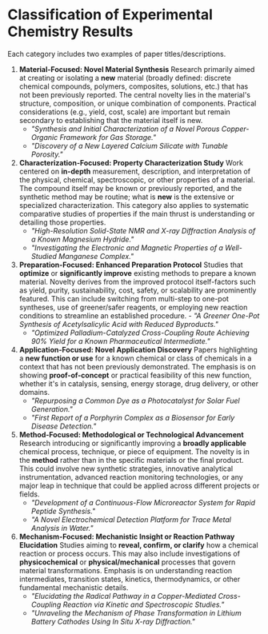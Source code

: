 # **Classification of Experimental Chemistry Results**

Each category includes two examples of paper titles/descriptions.

1. **Material-Focused: Novel Material Synthesis**
    Research primarily aimed at creating or isolating a **new** material (broadly defined: discrete chemical compounds, polymers, composites, solutions, etc.) that has not been previously reported. The central novelty lies in the material's structure, composition, or unique combination of components. Practical considerations (e.g., yield, cost, scale) are important but remain secondary to establishing that the material itself is new.
    - *"Synthesis and Initial Characterization of a Novel Porous Copper-Organic Framework for Gas Storage."*  
    - *"Discovery of a New Layered Calcium Silicate with Tunable Porosity."*  
2. **Characterization-Focused: Property Characterization Study**
    Work centered on **in-depth** measurement, description, and interpretation of the physical, chemical, spectroscopic, or other properties of a material. The compound itself may be known or previously reported, and the synthetic method may be routine; what is **new** is the extensive or specialized characterization. This category also applies to systematic comparative studies of properties if the main thrust is understanding or detailing those properties.
    - *"High-Resolution Solid-State NMR and X-ray Diffraction Analysis of a Known Magnesium Hydride."*  
    - *"Investigating the Electronic and Magnetic Properties of a Well-Studied Manganese Complex."*  
3. **Preparation-Focused: Enhanced Preparation Protocol**
    Studies that **optimize** or **significantly improve** existing methods to prepare a known material. Novelty derives from the improved protocol itself-factors such as yield, purity, sustainability, cost, safety, or scalability are prominently featured. This can include switching from multi-step to one-pot syntheses, use of greener/safer reagents, or employing new reaction conditions to streamline an established procedure.
       - *"A Greener One-Pot Synthesis of Acetylsalicylic Acid with Reduced Byproducts."*  
    - *"Optimized Palladium-Catalyzed Cross-Coupling Route Achieving 90% Yield for a Known Pharmaceutical Intermediate."*  
4. **Application-Focused: Novel Application Discovery**
    Papers highlighting a **new function or use** for a known chemical or class of chemicals in a context that has not been previously demonstrated. The emphasis is on showing **proof-of-concept** or practical feasibility of this new function, whether it's in catalysis, sensing, energy storage, drug delivery, or other domains.
    - *"Repurposing a Common Dye as a Photocatalyst for Solar Fuel Generation."*  
    - *"First Report of a Porphyrin Complex as a Biosensor for Early Disease Detection."*  
5. **Method-Focused: Methodological or Technological Advancement**
    Research introducing or significantly improving a **broadly applicable** chemical process, technique, or piece of equipment. The novelty is in the **method** rather than in the specific materials or the final product. This could involve new synthetic strategies, innovative analytical instrumentation, advanced reaction monitoring technologies, or any major leap in technique that could be applied across different projects or fields.
    - *"Development of a Continuous-Flow Microreactor System for Rapid Peptide Synthesis."*  
    - *"A Novel Electrochemical Detection Platform for Trace Metal Analysis in Water."*  
6. **Mechanism-Focused: Mechanistic Insight or Reaction Pathway Elucidation**
    Studies aiming to **reveal, confirm, or clarify** how a chemical reaction or process occurs. This may also include investigations of **physicochemical** or **physical/mechanical** processes that govern material transformations. Emphasis is on understanding reaction intermediates, transition states, kinetics, thermodynamics, or other fundamental mechanistic details.
    - *"Elucidating the Radical Pathway in a Copper-Mediated Cross-Coupling Reaction via Kinetic and Spectroscopic Studies."*  
    - *"Unraveling the Mechanism of Phase Transformation in Lithium Battery Cathodes Using In Situ X-ray Diffraction."*  
